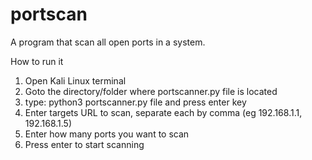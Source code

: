 # portscan
A program that scan all open ports in a system.

How to run it

1. Open Kali Linux terminal
2. Goto the directory/folder where portscanner.py file is located
3. type: python3 portscanner.py file and press enter key
4. Enter targets URL to scan, separate each by comma (eg 192.168.1.1, 192.168.1.5)
5. Enter how many ports you want to scan
6. Press enter to start scanning

